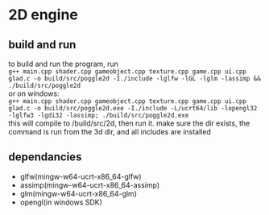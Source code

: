 # 2D engine
## build and run
to build and run the program, run<br/>
```g++ main.cpp shader.cpp gameobject.cpp texture.cpp game.cpp ui.cpp glad.c -o build/src/poggle2d -I./include -lglfw -lGL -lglm -lassimp && ./build/src/poggle2d  ```<br/>
or on windows:<br/>
```g++ main.cpp shader.cpp gameobject.cpp texture.cpp game.cpp ui.cpp glad.c -o build/src/poggle2d.exe -I./include -L/ucrt64/lib -lopengl32 -lglfw3 -lgdi32 -lassimp; ./build/src/poggle2d.exe ```<br/>
this will compile to /build/src/2d, then run it. make sure the dir exists, the command is run from the 3d dir, and all includes are installed
## dependancies
 - glfw(mingw-w64-ucrt-x86_64-glfw)
 - assimp(mingw-w64-ucrt-x86_64-assimp)
 - glm(mingw-w64-ucrt-x86_64-glm)
 - opengl(in windows SDK)